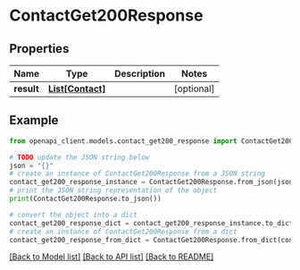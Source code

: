 # ContactGet200Response


## Properties

Name | Type | Description | Notes
------------ | ------------- | ------------- | -------------
**result** | [**List[Contact]**](Contact.md) |  | [optional] 

## Example

```python
from openapi_client.models.contact_get200_response import ContactGet200Response

# TODO update the JSON string below
json = "{}"
# create an instance of ContactGet200Response from a JSON string
contact_get200_response_instance = ContactGet200Response.from_json(json)
# print the JSON string representation of the object
print(ContactGet200Response.to_json())

# convert the object into a dict
contact_get200_response_dict = contact_get200_response_instance.to_dict()
# create an instance of ContactGet200Response from a dict
contact_get200_response_from_dict = ContactGet200Response.from_dict(contact_get200_response_dict)
```
[[Back to Model list]](../README.md#documentation-for-models) [[Back to API list]](../README.md#documentation-for-api-endpoints) [[Back to README]](../README.md)


